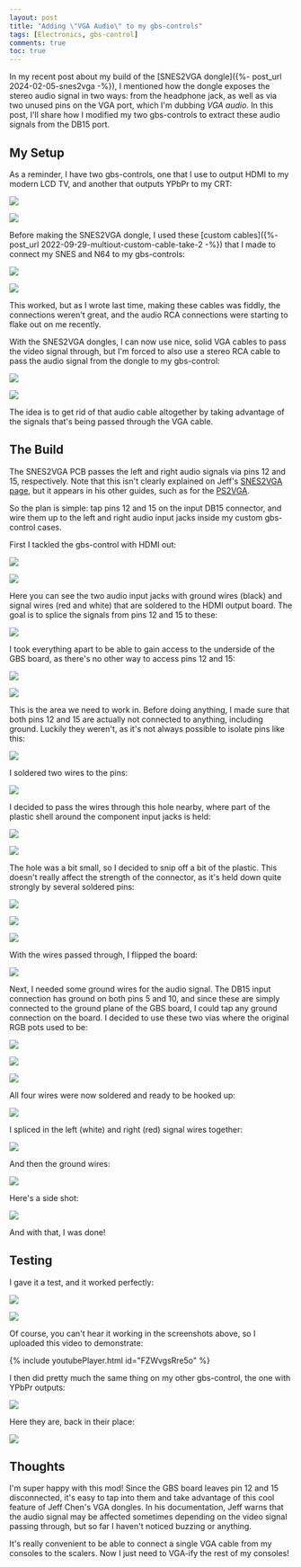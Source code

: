 ```yaml
---
layout: post
title: "Adding \"VGA Audio\" to my gbs-controls"
tags: [Electronics, gbs-control]
comments: true
toc: true
---
```


In my recent post about my build of the [SNES2VGA dongle]({%- post_url 2024-02-05-snes2vga -%}), I mentioned how the dongle exposes the stereo audio signal in two ways: from the headphone jack, as well as via two unused pins on the VGA port, which I'm dubbing *VGA audio*. In this post, I'll share how I modified my two gbs-controls to extract these audio signals from the DB15 port.

## My Setup

As a reminder, I have two gbs-controls, one that I use to output HDMI to my modern LCD TV, and another that outputs YPbPr to my CRT:

![](/assets/images/gbs-control-vga-audio/IMG_4567.jpg)

![](/assets/images/gbs-control-vga-audio/IMG_4568.jpg)

Before making the SNES2VGA dongle, I used these [custom cables]({%- post_url 2022-09-29-multiout-custom-cable-take-2 -%}) that I made to connect my SNES and N64 to my gbs-controls:

![](/assets/images/gbs-control-vga-audio/IMG_8149.jpg)

![](/assets/images/gbs-control-vga-audio/IMG_9524.jpg)

This worked, but as I wrote last time, making these cables was fiddly, the connections weren't great, and the audio RCA connections were starting to flake out on me recently.

With the SNES2VGA dongles, I can now use nice, solid VGA cables to pass the video signal through, but I'm forced to also use a stereo RCA cable to pass the audio signal from the dongle to my gbs-control:

![](/assets/images/gbs-control-vga-audio/IMG_4394.jpg)

![](/assets/images/gbs-control-vga-audio/IMG_4396.jpg)

The idea is to get rid of that audio cable altogether by taking advantage of the signals that's being passed through the VGA cable.


## The Build

The SNES2VGA PCB passes the left and right audio signals via pins 12 and 15, respectively. Note that this isn't clearly explained on Jeff's [SNES2VGA page](https://github.com/jeffqchen/SNES2VGA?tab=readme-ov-file#audio), but it appears in his other guides, such as for the [PS2VGA](https://github.com/jeffqchen/PS2VGA/wiki/1.-Features#audio-signals).

So the plan is simple: tap pins 12 and 15 on the input DB15 connector, and wire them up to the left and right audio input jacks inside my custom gbs-control cases.

First I tackled the gbs-control with HDMI out:

![](/assets/images/gbs-control-vga-audio/IMG_4598.jpg)

![](/assets/images/gbs-control-vga-audio/IMG_4599.jpg)

Here you can see the two audio input jacks with ground wires (black) and signal wires (red and white) that are soldered to the HDMI output board. The goal is to splice the signals from pins 12 and 15 to these:

![](/assets/images/gbs-control-vga-audio/IMG_4600.jpg)

I took everything apart to be able to gain access to the underside of the GBS board, as there's no other way to access pins 12 and 15:

![](/assets/images/gbs-control-vga-audio/IMG_4601.jpg)

![](/assets/images/gbs-control-vga-audio/IMG_4602.jpg)

This is the area we need to work in. Before doing anything, I made sure that both pins 12 and 15 are actually not connected to anything, including ground. Luckily they weren't, as it's not always possible to isolate pins like this:

![](/assets/images/gbs-control-vga-audio/IMG_4603.jpg)

I soldered two wires to the pins:

![](/assets/images/gbs-control-vga-audio/IMG_4606.jpg)

I decided to pass the wires through this hole nearby, where part of the plastic shell around the component input jacks is held:

![](/assets/images/gbs-control-vga-audio/IMG_4607.jpg)

![](/assets/images/gbs-control-vga-audio/IMG_4610.jpg)

The hole was a bit small, so I decided to snip off a bit of the plastic. This doesn't really affect the strength of the connector, as it's held down quite strongly by several soldered pins:

![](/assets/images/gbs-control-vga-audio/IMG_4611.jpg)

![](/assets/images/gbs-control-vga-audio/IMG_4613.jpg)

![](/assets/images/gbs-control-vga-audio/IMG_4617.jpg)

With the wires passed through, I flipped the board:

![](/assets/images/gbs-control-vga-audio/IMG_4618.jpg)

Next, I needed some ground wires for the audio signal. The DB15 input connection has ground on both pins 5 and 10, and since these are simply connected to the ground plane of the GBS board, I could tap any ground connection on the board. I decided to use these two vias where the original RGB pots used to be:

![](/assets/images/gbs-control-vga-audio/IMG_4619.jpg)

![](/assets/images/gbs-control-vga-audio/IMG_4620.jpg)

![](/assets/images/gbs-control-vga-audio/IMG_4621.jpg)

All four wires were now soldered and ready to be hooked up:

![](/assets/images/gbs-control-vga-audio/IMG_4622.jpg)

I spliced in the left (white) and right (red) signal wires together:

![](/assets/images/gbs-control-vga-audio/IMG_4624.jpg)

And then the ground wires:

![](/assets/images/gbs-control-vga-audio/IMG_4625.jpg)

Here's a side shot:

![](/assets/images/gbs-control-vga-audio/IMG_4628.jpg)

And with that, I was done!

## Testing

I gave it a test, and it worked perfectly:

![](/assets/images/gbs-control-vga-audio/IMG_4631.jpg)

![](/assets/images/gbs-control-vga-audio/IMG_4630.jpg)

Of course, you can't hear it working in the screenshots above, so I uploaded this video to demonstrate:

{% include youtubePlayer.html id="FZWvgsRre5o" %}

I then did pretty much the same thing on my other gbs-control, the one with YPbPr outputs:

![](/assets/images/gbs-control-vga-audio/IMG_4594.jpg)

Here they are, back in their place:

![](/assets/images/gbs-control-vga-audio/IMG_4635.jpg)


## Thoughts

I'm super happy with this mod! Since the GBS board leaves pin 12 and 15 disconnected, it's easy to tap into them and take advantage of this cool feature of Jeff Chen's VGA dongles. In his documentation, Jeff warns that the audio signal may be affected sometimes depending on the video signal passing through, but so far I haven't noticed buzzing or anything.

It's really convenient to be able to connect a single VGA cable from my consoles to the scalers. Now I just need to VGA-ify the rest of my consoles!
